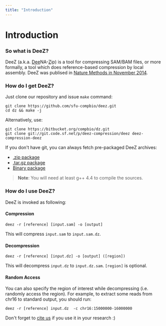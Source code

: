 ```yaml
---
title: "Introduction"
---
```


# Introduction

### So what is DeeZ?

DeeZ (a.k.a. <u>Dee</u>NA-<u>Z</u>ip) is a tool for compressing SAM/BAM files, or more formally,
a tool which does reference-based compression by local assembly. DeeZ was publised in [Nature Methods in November 2014][3].


### How do I get DeeZ?

Just clone our repository and issue `make` command:

	git clone https://github.com/sfu-compbio/deez.git
	cd dz && make -j

Alternatively, use:

	git clone https://bitbucket.org/compbio/dz.git
	git clone git://git.code.sf.net/p/deez-compression/deez deez-compression-deez

If you don't have git, you can always fetch pre-packaged DeeZ archives:

-	[.zip package](https://github.com/sfu-compbio/deez/zipball/master)
-	[.tar.gz package](https://github.com/sfu-compbio/deez/tarball/master) 
-	[Binary package](https://github.com/sfu-compbio/deez/tarball/binary) 

> **Note**: You will need at least g++ 4.4 to compile the sources.

### How do I use DeeZ?

DeeZ is invoked as following:

#### Compression

	deez -r [reference] [input.sam] -o [output]
	
This will compress `input.sam` to `input.sam.dz`.

#### Decompression

	deez -r [reference] [input.dz] -o [output] ([region])

This will decompress `input.dz` to `input.dz.sam`. `[region]` is optional.

#### Random Access

You can also specify the region of interest while decompressing (i.e. randomly access the region). 
For example, to extract some reads from chr16 to standard output, you should run:

	deez -r [reference] input.dz  -c chr16:15000000-16000000


Don't forget to [cite us](http://www.nature.com/nmeth/journal/v11/n11/ris/nmeth.3133.ris) if you use it in your research :)

[3]: http://www.nature.com/nmeth/journal/v11/n11/full/nmeth.3133.html
